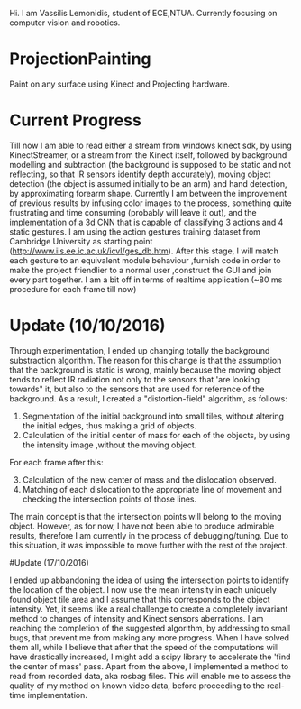 Hi. I am Vassilis Lemonidis, student of ECE,NTUA. Currently focusing on computer vision and robotics.
# ProjectionPainting
Paint on any surface using Kinect and Projecting hardware.

# Current Progress
Till now I am able to read either a stream from windows kinect sdk, by using KinectStreamer, or a stream from the Kinect itself, followed by background modelling and subtraction (the background is supposed to be static and not reflecting, so that IR sensors identify depth accurately), moving object detection (the object is assumed initially to be an arm) and hand detection, by approximating forearm shape. Currently I am between the improvement of previous results by infusing color images to the process, something quite frustrating and time consuming (probably will leave it out), and the implementation of a 3d CNN that is capable of classifying 3 actions and 4 static gestures. I am using the action gestures training dataset from Cambridge University as starting point (http://www.iis.ee.ic.ac.uk/icvl/ges_db.htm). After this stage, I will match each gesture to an equivalent module behaviour ,furnish code in order to make the project friendlier to a normal user ,construct the GUI and join every part together. I am a bit off in terms of realtime application (~80 ms procedure for each frame till now)

# Update (10/10/2016)

Through experimentation, I ended up changing totally the background substraction algorithm. The reason for this change is that the assumption that the background is static is wrong, mainly because the moving object tends to reflect IR radiation not only to the sensors that 'are looking towards" it, but also to the sensors that are used for reference of the background. As a result, I created a "distortion-field" algorithm, as follows:

1. Segmentation of the initial background into small tiles, without altering the initial edges, thus making a grid of objects.
2. Calculation of the initial center of mass for each of the objects, by using the intensity image ,without the moving object.

For each frame after this:

3. Calculation of the new center of mass and the dislocation observed.
4. Matching of each dislocation to the appropriate line of movement and checking the intersection points of those lines.

The main concept is that the intersection points will belong to the moving object. However, as for now, I have not been able to produce admirable results, therefore I am currently in the process of debugging/tuning. Due to this situation, it was impossible to move further with the rest of the project.

#Update (17/10/2016)

I ended up abbandoning the idea of using the intersection points to identify the location of the object. I now use the mean intensity in each uniquely found object tile area and I assume that this corresponds to the object intensity. Yet, it seems like a real challenge to create a completely invariant method to changes of intensity and Kinect sensors aberrations. I am reaching the completion of the suggested algorithm, by addressing to small bugs, that prevent me from making any more progress. When I have solved them all, while I believe that after that the speed of the computations will have drastically increased, I might add a scipy library to accelerate the 'find the center of mass' pass. Apart from the above, I implemented a method to read from recorded data, aka rosbag files. This will enable me to assess the quality of my method on known video data, before proceeding to the real-time implementation. 